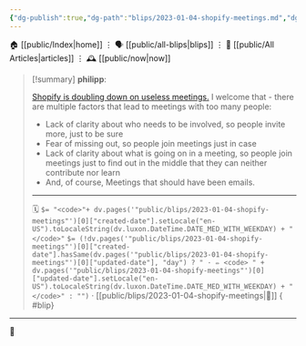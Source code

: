 ```yaml
---
{"dg-publish":true,"dg-path":"blips/2023-01-04-shopify-meetings.md","dg-permalink":"2023/01/04/shopify-meetings/","permalink":"/2023/01/04/shopify-meetings/","title":"philipp @ 2023-01-04"}
---
```



<div class="transclusion internal-embed is-loaded"><div class="markdown-embed">




🏠 [[public/Index\|home]]  ⋮ 🗣️ [[public/all-blips\|blips]] ⋮  📝 [[public/All Articles\|articles]]  ⋮ 🕰️ [[public/now\|now]]


</div></div>


> [!summary] **philipp**:
>
> [Shopify is doubling down on useless meetings.](https://edition.cnn.com/2023/01/03/tech/shopify-meetings/index.html) I welcome that - there are multiple factors that lead to meetings with too many people:
>
> - Lack of clarity about who needs to be involved, so people invite more, just to be sure
> - Fear of missing out, so people join meetings just in case
> - Lack of clarity about what is going on in a meeting, so people join meetings just to find out in the middle that they can neither contribute nor learn
> - And, of course, Meetings that should have been emails.
> - - -
>
> 🗓️ `$= "<code>"+ dv.pages('"public/blips/2023-01-04-shopify-meetings"')[0]["created-date"].setLocale("en-US").toLocaleString(dv.luxon.DateTime.DATE_MED_WITH_WEEKDAY) + "</code>"` `$= (!dv.pages('"public/blips/2023-01-04-shopify-meetings"')[0]["created-date"].hasSame(dv.pages('"public/blips/2023-01-04-shopify-meetings"')[0]["updated-date"], "day") ? " · ✏️ <code> " + dv.pages('"public/blips/2023-01-04-shopify-meetings"')[0]["updated-date"].setLocale("en-US").toLocaleString(dv.luxon.DateTime.DATE_MED_WITH_WEEKDAY) + "</code>" : "")`  · [[public/blips/2023-01-04-shopify-meetings\|🔗]]
{ #blip}


- - -

 👾
